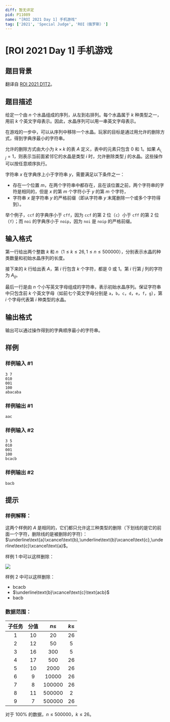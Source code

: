 ```yaml
---
diff: 暂无评定
pid: P11089
name: "[ROI 2021 Day 1] 手机游戏"
tag: ['2021', 'Special Judge', 'ROI（俄罗斯）']
---
```

# [ROI 2021 Day 1] 手机游戏
## 题目背景

翻译自 [ROI 2021 D1T2](https://neerc.ifmo.ru/school/archive/2020-2021/ru-olymp-roi-2021-day1.pdf)。
## 题目描述

给定一个由 $n$ 个水晶组成的序列，从左到右排列。每个水晶属于 $k$ 种类型之一，用前 $k$ 个英文字母表示。因此，水晶序列可以用一串英文字母表示。

在游戏的一步中，可以从序列中移除一个水晶。玩家的目标是通过用允许的删除方式，得到字典序最小的字符串。

允许的删除方式由大小为 $k\times k$ 的表 $A$ 定义，表中的元素只包含 $0$ 和 $1$。如果 $A_{i,j} = 1$，则表示当前面紧邻它的水晶是类型 $i$ 时，允许删除类型 $j$ 的水晶。这些操作可以按任意顺序执行。

字符串 $x$ 在字典序上小于字符串 $y$，需要满足以下条件之一：
- 存在一个位置 $m$，在两个字符串中都存在，且在该位置之前，两个字符串的字符是相同的，但是 $x$ 的第 $m$ 个字符小于 $y$ 的第 $m$ 个字符，
- 字符串 $x$ 是字符串 $y$ 的严格前缀（即从字符串 $y$ 末尾删除一个或多个字符得到）。

举个例子，`ccf` 的字典序小于 `cff`，因为 `ccf` 的第 $2$ 位（`c`）小于 `cff` 的第 $2$ 位（`f`）；而 `noi` 的字典序小于 `noip`，因为 `noi` 是 `noip` 的严格前缀。
## 输入格式

第一行给出两个整数 $k$ 和 $n$（$1 \le k \le 26,1 \le n \le 500000$），分别表示水晶的种类数量和初始水晶序列的长度。

接下来的 $k$ 行给出表 $A$，第 $i$ 行包含 $k$ 个字符，都是 $0$ 或 $1$。第 $i$ 行第 $j$ 列的字符为 $A_{ij}$。

最后一行是由 $n$ 个小写英文字母组成的字符串，表示初始水晶序列。保证字符串中只包含前 $k$ 个英文字母（如前七个英文字母分别是 `a`，`b`，`c`，`d`，`e`，`f`，`g`），第 $i$ 个字母代表第 $i$ 种类型的水晶。
## 输出格式

输出可以通过操作得到的字典顺序最小的字符串。
## 样例

### 样例输入 #1
```
3 7
010
001
100
abacaba
```
### 样例输出 #1
```
aac
```
### 样例输入 #2
```
3 5
010
001
100
bcacb
```
### 样例输出 #2
```
bacb
```
## 提示

### 样例解释：

这两个样例的 $A$ 是相同的，它们都只允许这三种类型的删除（下划线的是它的前面一个字符，删除线的是被删除的字符）：$\underline\text{a}\xcancel\text{b},\underline\text{b}\xcancel\text{c},\underline\text{c}\xcancel\text{a}$。

样例 $1$ 中可以这样删除：

![](https://cdn.luogu.com.cn/upload/image_hosting/hpls8z9t.png)

样例 $2$ 中可以这样删除：

- $\text{bcacb}$
- $\underline\text{b}\xcancel\text{c}\text{acb}$
- $\text{bacb}$

### 数据范围：

| 子任务 | 分值 | $n\le$ | $k\le$ |
| :----------: | :----------: | :----------: | :----------: |
| $1$ | $10$ | $20$ | $26$ |
| $2$ | $12$ | $50$ | $5$ |
| $3$ | $16$ | $300$ | $5$ |
| $4$ | $17$ | $500$ | $26$ |
| $5$ | $10$ | $2000$ | $26$ |
| $6$ | $9$ | $10000$ | $26$ |
| $7$ | $8$ | $100000$ | $26$ |
| $8$ | $11$ | $500000$ | $2$ |
| $9$ | $7$ | $500000$ | $26$ |

对于 $100\%$ 的数据，$n\le500000$，$k\le26$。
